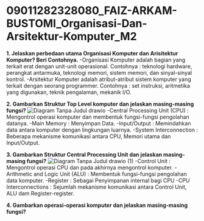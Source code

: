 # 09011282328080_FAIZ-ARKAM-BUSTOMI_Organisasi-Dan-Arsitektur-Komputer_M2

**1. Jelaskan perbedaan utama Organisasi Komputer dan Arisitektur Komputer? Beri Contohnya.**
-Organisasi Komputer adalah bagian yang terkait erat dengan unit-unit operasional. Contohnya :  teknologi hardware, perangkat 
 antarmuka, teknologi memori, sistem memori, dan sinyal-sinyal kontrol.
-Arsitektur Komputer adalah atribut-atribut sistem komputer yang terkait dengan seorang programmer. Contohnya : set instruksi, 
 aritmetika yang digunakan, teknik pengalaman, mekanik I/O.

**2. Gambarkan Struktur Top Level komputer dan jelaskan masing-masing fungsi?**
![Diagram Tanpa Judul drawio](https://github.com/Faizarmi/09011282328080_FAIZ-ARKAM-BUSTOMI_Organisasi-Dan-Arsitektur-Komputer_M2/assets/146688105/398dba00-9bec-4eee-8595-2b0c1f9c6507)
-Central Processing Unit (CPU) : Mengontrol operasi komputer dan membentuk fungsi-fungsi pengolahan datanya.
-Main Memory : Menyimpan Data.
-Input/Output : Memindahkan data antara komputer dengan lingkungan luarnya.
-System Interconnection : Beberapa mekanisme komunikasi antara CPU, Memori utama dan Input/Output.

**3. Gambarkan Struktur Central Processing Unit dan jelaskan masing-masing fungsi?**
![Diagram Tanpa Judul drawio (1)](https://github.com/Faizarmi/09011282328080_FAIZ-ARKAM-BUSTOMI_Organisasi-Dan-Arsitektur-Komputer_M2/assets/146688105/d314e43a-3852-4acf-9a05-f4c10e36e012)
-Control Unit : Mengontrol operasi CPU dan pada akhirnya mengontrol komputer.
-Arithmetic and Logic Unit (ALU) : Membentuk fungsi-fungsi pengolahan data komputer.
-Register : Sebagai Penyimpanan internal bagi CPU
-CPU Interconnections : Sejumlah mekanisme komunikasi antara Control Unit, ALU dam Register-register.

**4. Gambarkan operasi-operasi komputer dan jelaskan masing-masing fungsi?**

